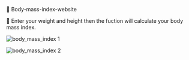 🌱 Body-mass-index-website

🌱 Enter your weight and height then the fuction will calculate your body mass index.

![body_mass_index 1](https://user-images.githubusercontent.com/97787178/155578468-a1bc0dcd-03bd-4d32-ac3c-28e33efe982a.png)

![body_mass_index 2](https://user-images.githubusercontent.com/97787178/155578775-0136fa94-ba36-4735-aa2f-30bf7741f7b2.png)
